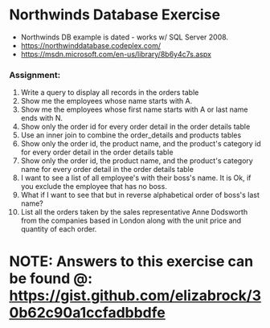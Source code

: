 # Northwinds Database Exercise

* Northwinds DB example is dated - works w/ SQL Server 2008.
* https://northwinddatabase.codeplex.com/
* https://msdn.microsoft.com/en-us/library/8b6y4c7s.aspx

### Assignment:
1. Write a query to display all records in the orders table
2. Show me the employees whose name starts with A.
3. Show me the employees whose first name starts with A or last name ends with N.
4. Show only the order id for every order detail in the order details table
5. Use an inner join to combine the order_details and products tables
6. Show only the order id, the product name, and the product's category id for every order detail in the order details table
7. Show only the order id, the product name, and the product's category name for every order detail in the order details table
8. I want to see a list of all employee's with their boss's name. It is Ok, if you exclude the employee that has no boss.
9. What if I want to see that but in reverse alphabetical order of boss's last name?
10. List all the orders taken by the sales representative Anne Dodsworth from the companies based in London along with the unit price and quantity of each order.

# NOTE:  Answers to this exercise can be found @: https://gist.github.com/elizabrock/30b62c90a1ccfadbbdfe
